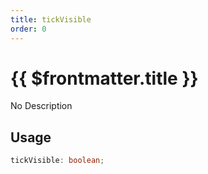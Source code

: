 ```yaml
---
title: tickVisible
order: 0
---
```


# {{ $frontmatter.title }}

No Description

## Usage

```ts
tickVisible: boolean;
```
